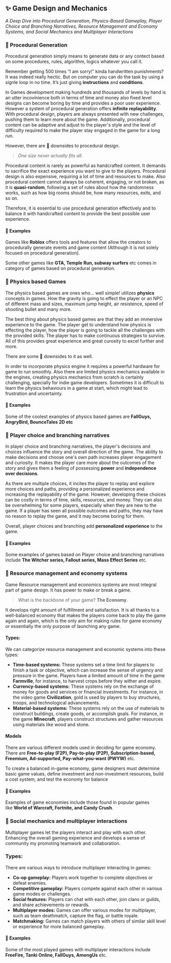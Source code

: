 ## :sparkles: Game Design and Mechanics
_A Deep Dive into Procedural Generation, Physics-Based Gameplay, Player Choice and Branching Narratives, Resource Management and Economy Systems, and Social Mechanics and Multiplayer Interactions_
### :small_orange_diamond: Procedural Generation

Procedural generation simply means to generate data or any contect based on some procedures, rules, algorithm, logics whatever you call it. 

Remember getting 500 times “I am sorry!” kinda handwritten punishments? It was indeed really hectic. But on computer you can do the task by using a signle loop in no time. It’s just giving **instructions** and **conditions**.

In Games development making hundreds and thousands of levels by hand is an utter incovinience both in terms of time and money also fixed level designs can become boring by time and provides a poor user experience. However a system of procedural generation offers **infinite replayability**. With procedural design, players are always presented with new challenges, pushing them to learn more about the game. Additionally, procedural content can be adaptive and adjust to the player's style and the level of difficulty required to make the player stay engaged in the game for a long run.

However, there are :anger: downsides to procedural design. 

>_One size never actually fits all_.

Procedural content is rarely as powerful as handcrafted content. It demands to sacrifice the exact experience you want to give to the players. Procedural design is also expensive, requiring a lot of time and resources to make. Also procedural content cannot always be coherent, engaging, or not broken, as it is **quasi-random**, following a set of rules about how the randomness works, such as how big rooms should be, how many resources, exits, and so on. 

Therefore, it is essential to use procedural generation effectively and to balance it with handcrafted content to provide the best possible user experience.

#### :pushpin: Examples

Games like **Roblox** offers tools and features that allow the creators to procedurally generate events and game content (Although it is not solely focused on procedural generation).

Some other games like **GTA, Temple Run, subway surfers** etc comes in category of games based on procedural generation.

### :small_orange_diamond: Physics based Games

The physics based games are ones who... well simple! utilizes **physics** concepts in games. How the gravity is going to effect the player or an NPC of different mass and sizes, maximum jump height, air resistence, speed of shooting bullet and many more.

The best thing about physics based games are that they add an immersive experience to the game. The player get to understand how physics is effecting the player, how the player is going to tackle all the challenges with the provided skills. The player has to make continuous strategies to survive. All of this provides great experience and great curosity to excel further and more.

There are some :anger: downsides to it as well.

In order to incorporate physics engine it requires a powerful hardware for game to run smoothly. Also there are limited physics mechanics available in the engines, creating physics mechanics from scratch is certainly challenging, specially for indie game developers. Sometimes it is difficult to learn the physics behaviours in a game at start, which might lead to frustration and uncertainty.

#### :pushpin: Examples

Some of the coolest examples of physics based games are **FallGuys, AngryBird, BounceTales 2D etc**

### :small_orange_diamond: Player choice and branching narratives

In player choice and branching narratives, the player's decisions and choices influence the story and overall direction of the game. The ability to make decisions and choose one's own path increases player engagement and curiosity. It makes the player care more about the outcomes of the story and gives them a feeling of possessing **power** and **independence over decisions**.

As there are multiple choices, it incites the player to replay and explore more choices and paths, providing a personalized experience and increasing the replayability of the game. However, developing these choices can be costly in terms of time, skills, resources, and money. They can also be overwhelming for some players, especially when they are new to the game.
If a player has seen all possible outcomes and paths, they may have no reason to replay the game, and it may become boring for them.

Overall, player choices and branching add **personalized experience** to the game. 

#### :pushpin: Examples

Some examples of games based on Player choice and branching narratives include **The Witcher series, Fallout series, Mass Effect Series** etc.

### :small_orange_diamond: Resource management and economy systems

Game Resource management and economics systems are most integral part of game design. It has power to make or break a game.

> What is the backbone of your game? **The Economy**.

 It develops right amount of fulfillment and satisfaction. It is all thanks to a well-balanced economy that makes the players come back to play the game again and again, which is the only aim for making rules for game economy or essentially the only purpose of launching any game.

#### Types:

We can categorize resource management and economic systems into these types:

- **Time-based systems:** These systems set a time limit for players to finish a task or objective, which can increase the sense of urgency and pressure in the game. Players have a limited amount of time in the game **Farmville**, for instance, to harvest crops before they wither and expire.
- **Currency-based systems:** These systems rely on the exchange of money for goods and services or financial investments. For instance, in the video game **Civilization**, gold is used by players to buy structures, troops, and technological advancements.
- **Material-based systems:** These systems rely on the use of materials to construct buildings, create goods, or accomplish goals. For instance, in the game **Minecraft**, players construct structures and gather resources using materials like wood and stone.

#### Models

There are various different models used in deciding for game economy. There are **Free-to-play (F2P), Pay-to-play (P2P), Subscription-based, Freemium, Ad-supported, Pay-what-you-want (PWYW)** etc.

 To create a balanced in-game economy, game designers must determine basic game values, define investment and non-investment resources, build a cost system, and test the economy for balance

#### :pushpin: Examples

Examples of game economies include those found in popular games like **World of Warcraft, Fortnite, and Candy Crush**.

### :small_orange_diamond: Social mechanics and multiplayer interactions

Multiplayer games let the players interact and play with each other. Enhancing the overall gaming experience and develops a sense of community my promoting teamwork and collaboration.

### Types:
There are various ways to introduce multiplayer interacting in games:

- **Co-op gameplay:** Players work together to complete objectives or defeat enemies.
- **Competitive gameplay:** Players compete against each other in various game modes or challenges.
- **Social features:** Players can chat with each other, join clans or guilds, and share achievements or rewards.
- **Multiplayer modes:** Games can offer various modes for multiplayer, such as team deathmatch, capture the flag, or battle royale.
- **Matchmaking:** Games can match players with others of similar skill level or experience for more balanced gameplay.

#### :pushpin: Examples

Some of the most played games with multiplayer interactions include **FreeFire, Tanki Online, FallGuys, AmongUs** etc.
